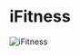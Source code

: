 <h1>iFitness</h1>

![iFitness](https://github.com/Kevintavares33/app-fitness/assets/125915861/a83fd9ab-83f1-4e3e-8279-e226af953f6b)
